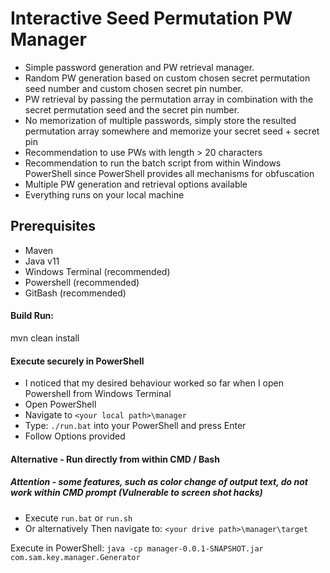 # Interactive Seed Permutation PW Manager
- Simple password generation and PW retrieval manager.
- Random PW generation based on custom chosen secret permutation seed number and custom chosen secret pin number.
- PW retrieval by passing the permutation array in combination with the secret permutation seed and the secret pin number.
- No memorization of multiple passwords, simply store the resulted permutation array somewhere and memorize your secret seed + secret pin
- Recommendation to use PWs with length > 20 characters
- Recommendation to run the batch script from within Windows PowerShell since PowerShell provides all mechanisms for obfuscation
- Multiple PW generation and retrieval options available
- Everything runs on your local machine

## Prerequisites
- Maven
- Java v11
- Windows Terminal (recommended)
- Powershell (recommended)
- GitBash (recommended)

#### Build Run:
mvn clean install

#### Execute securely in PowerShell
- I noticed that my desired behaviour worked so far when I open Powershell from Windows Terminal
- Open PowerShell
- Navigate to `<your local path>\manager`
- Type: `./run.bat` into your PowerShell and press Enter
- Follow Options provided 

#### Alternative - Run directly from within CMD / Bash
##### Attention - some features, such as color change of output text, do not work within CMD prompt (Vulnerable to screen shot hacks)

- Execute `run.bat` or `run.sh`
- Or alternatively
Then navigate to:
`<your drive path>\manager\target`

Execute in PowerShell:
`java -cp manager-0.0.1-SNAPSHOT.jar com.sam.key.manager.Generator`
